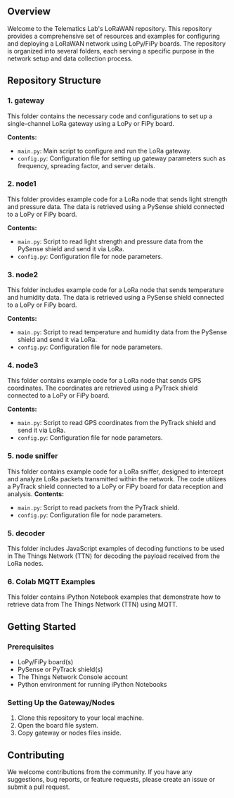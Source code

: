 ## Overview

Welcome to the Telematics Lab's LoRaWAN repository. This repository provides a comprehensive set of resources and examples for configuring and deploying a LoRaWAN network using LoPy/FiPy boards. The repository is organized into several folders, each serving a specific purpose in the network setup and data collection process.

## Repository Structure

### 1. gateway
This folder contains the necessary code and configurations to set up a single-channel LoRa gateway using a LoPy or FiPy board.

**Contents:**
- `main.py`: Main script to configure and run the LoRa gateway.
- `config.py`: Configuration file for setting up gateway parameters such as frequency, spreading factor, and server details.

### 2. node1
This folder provides example code for a LoRa node that sends light strength and pressure data. The data is retrieved using a PySense shield connected to a LoPy or FiPy board.

**Contents:**
- `main.py`: Script to read light strength and pressure data from the PySense shield and send it via LoRa.
- `config.py`: Configuration file for node parameters.

### 3. node2
This folder includes example code for a LoRa node that sends temperature and humidity data. The data is retrieved using a PySense shield connected to a LoPy or FiPy board.

**Contents:**
- `main.py`: Script to read temperature and humidity data from the PySense shield and send it via LoRa.
- `config.py`: Configuration file for node parameters.

### 4. node3
This folder contains example code for a LoRa node that sends GPS coordinates. The coordinates are retrieved using a PyTrack shield connected to a LoPy or FiPy board.

**Contents:**
- `main.py`: Script to read GPS coordinates from the PyTrack shield and send it via LoRa.
- `config.py`: Configuration file for node parameters.

### 5. node sniffer
This folder contains example code for a LoRa sniffer, designed to intercept and analyze LoRa packets transmitted within the network. The code utilizes a PyTrack shield connected to a LoPy or FiPy board for data reception and analysis.
**Contents:**
- `main.py`: Script to read packets from the PyTrack shield.
- `config.py`: Configuration file for node parameters.

### 5. decoder
This folder includes JavaScript examples of decoding functions to be used in The Things Network (TTN) for decoding the payload received from the LoRa nodes.

### 6. Colab MQTT Examples
This folder contains iPython Notebook examples that demonstrate how to retrieve data from The Things Network (TTN) using MQTT.

## Getting Started

### Prerequisites
- LoPy/FiPy board(s)
- PySense or PyTrack shield(s)
- The Things Network Console account
- Python environment for running iPython Notebooks

### Setting Up the Gateway/Nodes
1. Clone this repository to your local machine.
2. Open the board file system.
3. Copy gateway or nodes files inside.

## Contributing

We welcome contributions from the community. If you have any suggestions, bug reports, or feature requests, please create an issue or submit a pull request.
